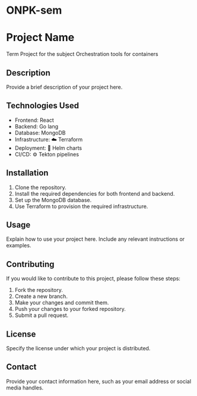 # ONPK-sem

# Project Name
Term Project for the subject Orchestration tools for containers 

## Description

Provide a brief description of your project here.

## Technologies Used

- Frontend: React
- Backend: Go lang
- Database: MongoDB
- Infrastructure: :cloud: Terraform
- Deployment: :rocket: Helm charts
- CI/CD: :gear: Tekton pipelines

## Installation

1. Clone the repository.
2. Install the required dependencies for both frontend and backend.
3. Set up the MongoDB database.
4. Use Terraform to provision the required infrastructure.

## Usage

Explain how to use your project here. Include any relevant instructions or examples.

## Contributing

If you would like to contribute to this project, please follow these steps:

1. Fork the repository.
2. Create a new branch.
3. Make your changes and commit them.
4. Push your changes to your forked repository.
5. Submit a pull request.

## License

Specify the license under which your project is distributed.

## Contact

Provide your contact information here, such as your email address or social media handles.
